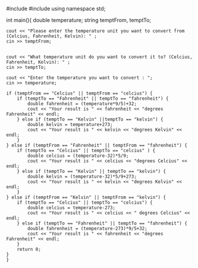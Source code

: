 #include <iostream>
#include <string>
using namespace std;

int main(){
    double temperature;
    string temptFrom, temptTo;
    
    
    cout << "Please enter the temperature unit you want to convert from (Celcius, Fahrenheit, Kelvin): " ;
    cin >> temptFrom;
    
    
    cout << "What temperature unit do you want to convert it to? (Celcius, Fahrenheit, Kelvin): " ;
    cin >> temptTo;
    
    cout << "Enter the temperature you want to convert : ";
    cin >> temperature;
    
    if (temptFrom == "Celcius" || temptFrom == "celcius") {
        if (temptTo == "Fahrenheit" || temptTo == "fahrenheit") {
            double fahrenheit = (temperature*9/5)+32;
            cout << "Your result is " << fahrenheit << "degrees Fahrenheit" << endl;
        } else if (temptTo == "Kelvin" ||temptTo == "kelvin") {
            double kelvin = temperature+273;
            cout << "Your result is " << kelvin << "degrees Kelvin" << endl;
        }
    } else if (temptFrom == "Fahrenheit" || temptFrom == "fahrenheit") {
        if (temptTo == "Celcius" || temptTo == "celcius" ) {
            double celcius = (temperature-32)*5/9;
            cout << "Your result is " << celcius << "degrees Celcius" << endl;
        } else if (temptTo == "Kelvin" || temptTo == "kelvin") {
            double kelvin = (temperature-32)*5/9+273;
            cout << "Your result is " << kelvin << "degrees Kelvin" << endl;
        }
    } else if (temptFrom == "Kelvin" || temptFrom == "kelvin") {
        if (temptTo == "Celcius" || temptTo == "celcius") {
            double celcius = temperature-273;
            cout << "Your result is " << celcius << " degrees Celcius" << endl;
        } else if (temptTo == "Fahrenheit" || temptTo == "fahrenheit") {
            double fahrenheit = (temperature-273)*9/5+32;
            cout << "Your result is " << fahrenheit << "degrees Fahrenheit" << endl;
        }
        return 0;
    }
    }

